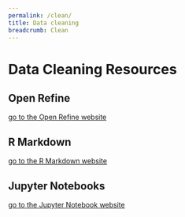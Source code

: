 ```yaml
---
permalink: /clean/
title: Data cleaning
breadcrumb: Clean
---
```


# Data Cleaning Resources

## Open Refine

[go to the Open Refine website](http://openrefine.org/)

## R Markdown

[go to the R Markdown website](https://rmarkdown.rstudio.com/)

## Jupyter Notebooks

[go to the Jupyter Notebook website](https://jupyter.org/)